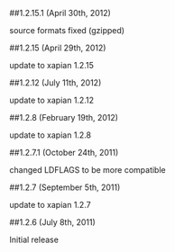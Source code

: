 ##1.2.15.1 (April 30th, 2012)

source formats fixed (gzipped)

##1.2.15 (April 29th, 2012)

update to xapian 1.2.15

##1.2.12 (July 11th, 2012)

update to xapian 1.2.12

##1.2.8 (February 19th, 2012)

update to xapian 1.2.8

##1.2.7.1 (October 24th, 2011)

changed LDFLAGS to be more compatible

##1.2.7 (September 5th, 2011)

update to xapian 1.2.7

##1.2.6 (July 8th, 2011)

Initial release
